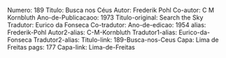 Numero: 189
Titulo: Busca nos Céus
Autor: Frederik Pohl
Co-autor: C M Kornbluth
Ano-de-Publicacaoo: 1973
Titulo-original: Search the Sky
Tradutor: Eurico da Fonseca
Co-tradutor: 
Ano-de-edicao: 1954
alias: Frederik-Pohl
Autor2-alias: C-M-Kornbluth
Tradutor1-alias: Eurico-da-Fonseca
Tradutor2-alias: 
Titulo-link: 189-Busca-nos-Ceus
Capa: Lima de Freitas
pags: 177
Capa-link: Lima-de-Freitas